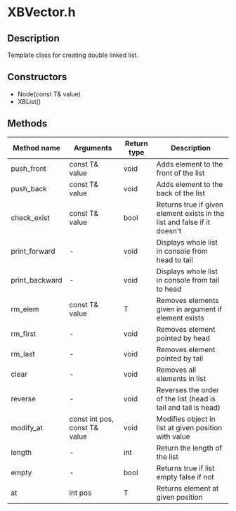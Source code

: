 # XBVector.h

## Description
Template class for creating double linked list.

## Constructors
- Node(const T& value)
- XBList()


## Methods
Method name 	| 	Arguments 	 	| 	Return type   	| 	Description
------------	|	-----------	 	|	-----------	|	-------------
push_front  	| const T& value 		| void     		| Adds element to the front of the list
push_back   	| const T& value 		| void     		| Adds element to the back of the list
check_exist 	| const T& value 		| bool     		| Returns true if given element exists in the list and false if it doesn't
print_forward   | -       	 		| void        	        | Displays whole list in console from head to tail
print_backward  | -       	 		| void       	        | Displays whole list in console from tail to head
rm_elem     	| const T& value 		| T         		| Removes elements given in argument if element exists
rm_first    	| -         	 		| void         	 	| Removes element pointed by head
rm_last     	| -         	 		| void          	| Removes element pointed by tail
clear       	| -         	 		| void          	| Removes all elements in list
reverse     	| -         	 		| void          	| Reverses the order of the list (head is tail and tail is head)
modify_at   	| const int pos, const T& value | void			| Modifies object in list at given position with value
length     	| - 				| int          		| Return the length of the list
empty		| -				| bool			| Returns true if list empty false if not
at		| int pos			| T			| Returns element at given position